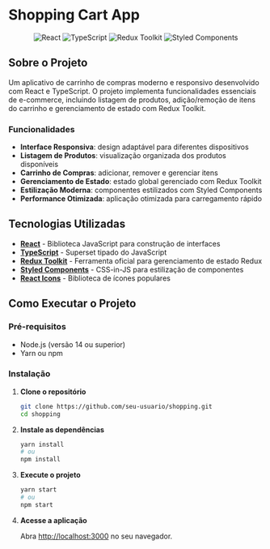 # Shopping Cart App

<p align="center">
  <img src="https://img.shields.io/badge/React-61DAFB?style=for-the-badge&logo=react&logoColor=white" alt="React" />
  <img src="https://img.shields.io/badge/TypeScript-3178C6?style=for-the-badge&logo=typescript&logoColor=white" alt="TypeScript" />
  <img src="https://img.shields.io/badge/Redux_Toolkit-764ABC?style=for-the-badge&logo=redux&logoColor=white" alt="Redux Toolkit" />
  <img src="https://img.shields.io/badge/Styled_Components-DB7093?style=for-the-badge&logo=styled-components&logoColor=white" alt="Styled Components" />
</p>

## Sobre o Projeto

Um aplicativo de carrinho de compras moderno e responsivo desenvolvido com React e TypeScript. O projeto implementa funcionalidades essenciais de e-commerce, incluindo listagem de produtos, adição/remoção de itens do carrinho e gerenciamento de estado com Redux Toolkit.

### Funcionalidades

- **Interface Responsiva**: design adaptável para diferentes dispositivos
- **Listagem de Produtos**: visualização organizada dos produtos disponíveis
- **Carrinho de Compras**: adicionar, remover e gerenciar itens
- **Gerenciamento de Estado**: estado global gerenciado com Redux Toolkit
- **Estilização Moderna**: componentes estilizados com Styled Components
- **Performance Otimizada**: aplicação otimizada para carregamento rápido

## Tecnologias Utilizadas

- **[React](https://reactjs.org/)** - Biblioteca JavaScript para construção de interfaces
- **[TypeScript](https://www.typescriptlang.org/)** - Superset tipado do JavaScript
- **[Redux Toolkit](https://redux-toolkit.js.org/)** - Ferramenta oficial para gerenciamento de estado Redux
- **[Styled Components](https://styled-components.com/)** - CSS-in-JS para estilização de componentes
- **[React Icons](https://react-icons.github.io/react-icons/)** - Biblioteca de ícones populares

## Como Executar o Projeto

### Pré-requisitos

- Node.js (versão 14 ou superior)
- Yarn ou npm

### Instalação

1. **Clone o repositório**

   ```bash
   git clone https://github.com/seu-usuario/shopping.git
   cd shopping
   ```

2. **Instale as dependências**

   ```bash
   yarn install
   # ou
   npm install
   ```

3. **Execute o projeto**

   ```bash
   yarn start
   # ou
   npm start
   ```

4. **Acesse a aplicação**

   Abra [http://localhost:3000](http://localhost:3000) no seu navegador.
